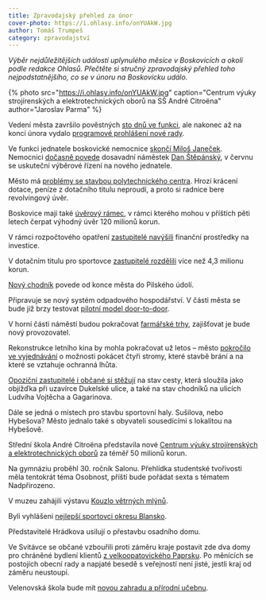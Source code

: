 ```yaml
---
title: Zpravodajský přehled za únor
cover-photo: https://i.ohlasy.info/onYUAkW.jpg
author: Tomáš Trumpeš
category: zpravodajství
---
```


*Výběr nejdůležitějších událostí uplynulého měsíce v Boskovicích a okolí podle redakce Ohlasů. Přečtěte si stručný zpravodajský přehled toho nejpodstatnějšího, co se v únoru na Boskovicku událo.*

{% photo src="https://i.ohlasy.info/onYUAkW.jpg" caption="Centrum výuky strojírenských a elektrotechnických oborů na SŠ André Citroëna" author="Jaroslav Parma" %}

Vedení města završilo pověstných [sto dnů ve funkci](http://www.ohlasy.info/clanky/2019/02/preslapujeme.html), ale nakonec až na konci února vydalo [programové prohlášení nové rady](https://forum.ohlasy.info/t/programove-prohlaseni-mestske-rady/262).

Ve funkci jednatele boskovické nemocnice [skončí Miloš Janeček](http://www.ohlasy.info/clanky/2019/02/janecek-konci.html). Nemocnici [dočasně povede](http://www.ohlasy.info/clanky/2019/02/stepansky-jednatelem.html) dosavadní náměstek [Dan Štěpánský](http://www.ohlasy.info/clanky/2019/02/rozhovor-stepansky.html), v červnu se uskuteční výběrové řízení na nového jednatele.

Město má [problémy se stavbou polytechnického centra](http://www.ohlasy.info/clanky/2019/02/z-radnice.html). Hrozí krácení dotace, peníze z dotačního titulu neproudí, a proto si radnice bere revolvingový úvěr.

Boskovice mají také [úvěrový rámec](http://www.ohlasy.info/clanky/2019/02/zastupitelstvo.html), v rámci kterého mohou v příštích pěti letech čerpat výhodný úvěr 120 milionů korun.

V rámci rozpočtového opatření [zastupitelé navýšili](http://www.ohlasy.info/clanky/2019/02/zastupitelstvo.html) finanční prostředky na investice.

V dotačním titulu pro sportovce [zastupitelé rozdělili](http://www.ohlasy.info/clanky/2019/02/zastupitelstvo.html) více než 4,3 milionu korun.

[Nový chodník](http://www.ohlasy.info/clanky/2019/02/z-radnice.html) povede od konce města do Pilského údolí.

Připravuje se nový systém odpadového hospodářství. V části města se bude již brzy testovat [pilotní model door-to-door](http://www.ohlasy.info/clanky/2019/02/z-radnice.html).

V horní části náměstí budou pokračovat [farmářské trhy](http://www.ohlasy.info/clanky/2019/02/z-radnice.html), zajišťovat je bude nový provozovatel.

Rekonstrukce letního kina by mohla pokračovat už letos – město [pokročilo ve vyjednávání](http://www.ohlasy.info/clanky/2019/02/zastupitelstvo.html) o možnosti pokácet čtyři stromy, které stavbě brání a na které se vztahuje ochranná lhůta.

[Opoziční zastupitelé i občané si stěžují](http://www.ohlasy.info/clanky/2019/02/zastupitelstvo.html) na stav cesty, která sloužila jako objížďka při uzavírce Dukelské ulice, a také na stav chodníků na ulicích Ludvíha Vojtěcha a Gagarinova.

Dále se jedná o místech pro stavbu sportovní haly. Sušilova, nebo Hybešova? Město jednalo také s obyvateli sousedícími s lokalitou na Hybešově.

Střední škola André Citroëna představila nové [Centrum výuky strojírenských a elektrotechnických oborů](https://boskovice.cz/zaky-budou-pripravovat-na-nejmodernejsich-strojich/d-35626) za téměř 50 milionů korun.

Na gymnáziu proběhl 30. ročník Salonu. Přehlídka studentské tvořivosti měla tentokrát téma Osobnost, příští bude pořádat sexta s tématem Nadpřirozeno.

V muzeu zahájili výstavu [Kouzlo větrných mlýnů](https://boskovice.cz/vernisaz-k-vystave-kouzlo-vetrnych-mlynu/d-35689).

Byli vyhlášeni [nejlepší sportovci okresu Blansko](https://boskovice.cz/sportovec-okresu-blansko-roku-2018/d-35612).

Představitelé Hrádkova usilují o přestavbu osadního domu.

Ve Svitávce se občané vzbouřili proti záměru kraje postavit zde dva domy pro chráněné bydlení klientů [z velkoopatovického Paprsku](http://www.ohlasy.info/clanky/2019/02/rozhovor-wetterova.html). Po měnících se postojích obecní rady a napjaté besedě s veřejností není jisté, jestli kraj od záměru neustoupí.

Velenovská škola bude mít [novou zahradu a přírodní učebnu](https://blanensky.denik.cz/zpravy_region/skolaci-ve-velenove-dostanou-zahradu-i-venkovni-ucebnu-20190218.html).
